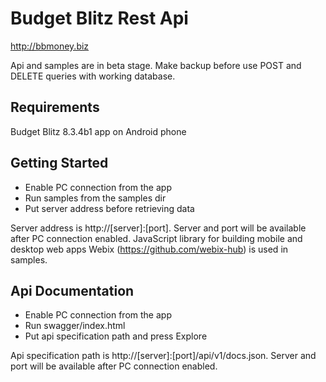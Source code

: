 # Budget Blitz Rest Api

http://bbmoney.biz

Api and samples are in beta stage. Make backup before use POST and DELETE queries with working database.

## Requirements

Budget Blitz 8.3.4b1 app on Android phone

## Getting Started

- Enable PC connection from the app
- Run samples from the samples dir
- Put server address before retrieving data

Server address is http://[server]:[port]. Server and port will be available after PC connection enabled. JavaScript library for building mobile and desktop web apps Webix (https://github.com/webix-hub) is used in samples.

## Api Documentation

- Enable PC connection from the app
- Run swagger/index.html
- Put api specification path and press Explore

Api specification path is http://[server]:[port]/api/v1/docs.json. Server and port will be available after PC connection enabled.
